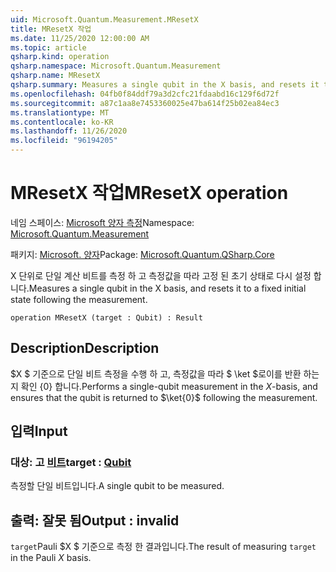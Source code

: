 ```yaml
---
uid: Microsoft.Quantum.Measurement.MResetX
title: MResetX 작업
ms.date: 11/25/2020 12:00:00 AM
ms.topic: article
qsharp.kind: operation
qsharp.namespace: Microsoft.Quantum.Measurement
qsharp.name: MResetX
qsharp.summary: Measures a single qubit in the X basis, and resets it to a fixed initial state following the measurement.
ms.openlocfilehash: 04fb0f84ddf79a3d2cfc21fdaabd16c129f6d72f
ms.sourcegitcommit: a87c1aa8e7453360025e47ba614f25b02ea84ec3
ms.translationtype: MT
ms.contentlocale: ko-KR
ms.lasthandoff: 11/26/2020
ms.locfileid: "96194205"
---
```

# <a name="mresetx-operation"></a><span data-ttu-id="ddcbe-102">MResetX 작업</span><span class="sxs-lookup"><span data-stu-id="ddcbe-102">MResetX operation</span></span>

<span data-ttu-id="ddcbe-103">네임 스페이스: [Microsoft 양자 측정](xref:Microsoft.Quantum.Measurement)</span><span class="sxs-lookup"><span data-stu-id="ddcbe-103">Namespace: [Microsoft.Quantum.Measurement](xref:Microsoft.Quantum.Measurement)</span></span>

<span data-ttu-id="ddcbe-104">패키지: [Microsoft. 양자](https://nuget.org/packages/Microsoft.Quantum.QSharp.Core)</span><span class="sxs-lookup"><span data-stu-id="ddcbe-104">Package: [Microsoft.Quantum.QSharp.Core](https://nuget.org/packages/Microsoft.Quantum.QSharp.Core)</span></span>


<span data-ttu-id="ddcbe-105">X 단위로 단일 계산 비트를 측정 하 고 측정값을 따라 고정 된 초기 상태로 다시 설정 합니다.</span><span class="sxs-lookup"><span data-stu-id="ddcbe-105">Measures a single qubit in the X basis, and resets it to a fixed initial state following the measurement.</span></span>

```qsharp
operation MResetX (target : Qubit) : Result
```


## <a name="description"></a><span data-ttu-id="ddcbe-106">Description</span><span class="sxs-lookup"><span data-stu-id="ddcbe-106">Description</span></span>

<span data-ttu-id="ddcbe-107">$X $ 기준으로 단일 비트 측정을 수행 하 고, 측정값을 따라 $ \ket $로이를 반환 하는지 확인 {0} 합니다.</span><span class="sxs-lookup"><span data-stu-id="ddcbe-107">Performs a single-qubit measurement in the $X$-basis, and ensures that the qubit is returned to $\ket{0}$ following the measurement.</span></span>

## <a name="input"></a><span data-ttu-id="ddcbe-108">입력</span><span class="sxs-lookup"><span data-stu-id="ddcbe-108">Input</span></span>

### <a name="target--qubit"></a><span data-ttu-id="ddcbe-109">대상: 고 [비트](xref:microsoft.quantum.lang-ref.qubit)</span><span class="sxs-lookup"><span data-stu-id="ddcbe-109">target : [Qubit](xref:microsoft.quantum.lang-ref.qubit)</span></span>

<span data-ttu-id="ddcbe-110">측정할 단일 비트입니다.</span><span class="sxs-lookup"><span data-stu-id="ddcbe-110">A single qubit to be measured.</span></span>



## <a name="output--__invalidresult__"></a><span data-ttu-id="ddcbe-111">출력: __잘못 <Result> 됨__</span><span class="sxs-lookup"><span data-stu-id="ddcbe-111">Output : __invalid<Result>__</span></span>

<span data-ttu-id="ddcbe-112">`target`Pauli $X $ 기준으로 측정 한 결과입니다.</span><span class="sxs-lookup"><span data-stu-id="ddcbe-112">The result of measuring `target` in the Pauli $X$ basis.</span></span>